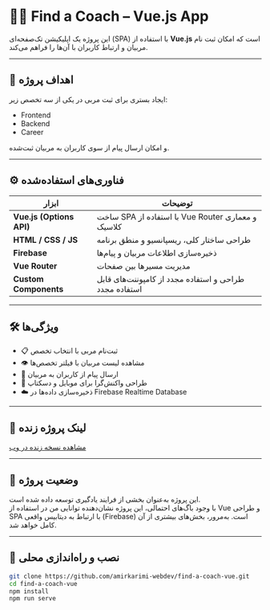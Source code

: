 # 🧑‍🏫 Find a Coach – Vue.js App

این پروژه یک اپلیکیشن تک‌صفحه‌ای (SPA) با استفاده از **Vue.js** است که امکان ثبت نام مربیان و ارتباط کاربران با آن‌ها را فراهم می‌کند.

---

## 🎯 اهداف پروژه
ایجاد بستری برای ثبت مربی در یکی از سه تخصص زیر:
- Frontend
- Backend
- Career

و امکان ارسال پیام از سوی کاربران به مربیان ثبت‌شده.

---

## ⚙️ فناوری‌های استفاده‌شده

| ابزار | توضیحات |
|------|---------|
| **Vue.js (Options API)** | ساخت SPA با استفاده از Vue Router و معماری کلاسیک |
| **HTML / CSS / JS** | طراحی ساختار کلی، ریسپانسیو و منطق برنامه |
| **Firebase** | ذخیره‌سازی اطلاعات مربیان و پیام‌ها |
| **Vue Router** | مدیریت مسیرها بین صفحات |
| **Custom Components** | طراحی و استفاده مجدد از کامپوننت‌های قابل استفاده مجدد |

---

## 🛠 ویژگی‌ها

- 📋 ثبت‌نام مربی با انتخاب تخصص 
- 👁️ مشاهده لیست مربیان با فیلتر تخصص‌ها
- 💬 ارسال پیام از کاربران به مربیان
- 📱 طراحی واکنش‌گرا برای موبایل و دسکتاپ
- ☁️ ذخیره‌سازی داده‌ها در Firebase Realtime Database

---

## 🚀 لینک پروژه زنده

[مشاهده نسخه زنده در وب](https://vuuetes.web.app/coaches)

---

## 🚧 وضعیت پروژه

این پروژه به‌عنوان بخشی از فرایند یادگیری توسعه داده شده است.  
با وجود باگ‌های احتمالی، این پروژه نشان‌دهنده توانایی من در استفاده از Vue و طراحی SPA با ارتباط به دیتابیس واقعی (Firebase) است. به‌مرور، بخش‌های بیشتری از آن کامل خواهد شد.

---

## 📁 نصب و راه‌اندازی محلی

```bash
git clone https://github.com/amirkarimi-webdev/find-a-coach-vue.git
cd find-a-coach-vue
npm install
npm run serve
